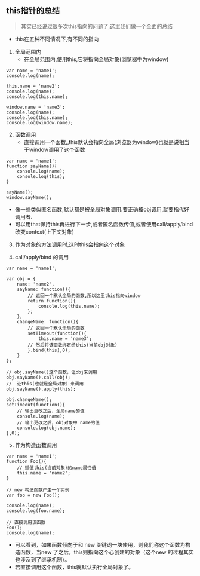 ## this指针的总结
>其实已经说过很多次this指向的问题了,这里我们做一个全面的总结
+ this在五种不同情况下,有不同的指向
1. 全局范围内
    + 在全局范围内,使用this,它将指向全局对象(浏览器中为window)
```
var name = 'name1';
console.log(name);

this.name = 'name2';
console.log(name);
console.log(this.name);

window.name = 'name3';
console.log(name);
console.log(this.name);
console.log(window.name);
```
2. 函数调用
    + 直接调用一个函数,,this默认会指向全局(浏览器为window)也就是说相当于window调用了这个函数
```
var name = 'name1';
function sayName(){
    console.log(name);
    console.log(this);
}

sayName();
window.sayName();
```

+ 像一些类似匿名函数,默认都是被全局对象调用.要正确被obj调用,就要指代好调用者.
+ 可以用that保持this再进行下一步,或者匿名函数传值,或者使用call/apply/bind改变context(上下文对象)

3. 作为对象的方法调用时,这时this会指向这个对象

4. call/apply/bind 的调用
```
var name = 'name1';

var obj = {
    name: 'name2',
    sayName: function(){
        // 返回一个默认全局的函数,所以这里this指向window
        return function(){
            console.log(this.name);
        };
    },
    changeName: function(){
        // 返回一个默认全局的函数
        setTimeout(function(){
            this.name = 'name3';
        // 然后将该函数绑定给this(当前obj对象)
        }.bind(this),0);
    }
};

// obj.sayName()这个函数，让obj来调用
obj.sayName().call(obj);
//  让this(也就是全局对象）来调用
obj.sayName().apply(this);

obj.changeName();
setTimeout(function(){
    // 输出更改之后，全局name的值
    console.log(name);
    // 输出更改之后，obj对象中 name的值
    console.log(obj.name);
},0);
```
5. 作为构造函数调用
```
var name = 'name1';
function Foo(){
    // 赋值this(当前对象)的name属性值
    this.name = 'name2';
}

// new 构造函数产生一个实例
var foo = new Foo();

console.log(name);
console.log(foo.name);

// 直接调用该函数
Foo();
console.log(name);
```
+ 可以看到，如果函数倾向于和 new 关键词一块使用，则我们称这个函数为构造函数，当new 了之后，this则指向这个心创建的对象（这个new 的过程其实也涉及到了继承机制）。
+ 若直接调用这个函数，this就默认执行全局对象了。

